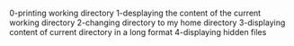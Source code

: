 0-printing working directory
1-desplaying the content of the current working directory
2-changing directory to my home directory
3-displaying content of current directory in a long format
4-displaying hidden files
